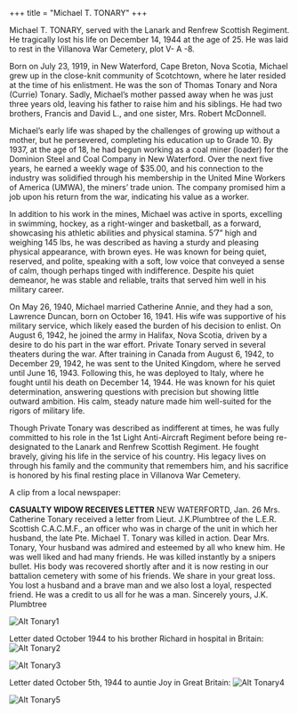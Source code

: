 +++
title = "Michael T. TONARY"
+++

Michael T. TONARY, served with the Lanark and Renfrew Scottish Regiment. He tragically lost his life on December 14, 1944 at the age of 25. 
He was laid to rest in the Villanova War Cemetery,  plot V- A -8.

Born on July 23, 1919, in New Waterford, Cape Breton, Nova Scotia, Michael grew up in the close-knit community of Scotchtown, where he later resided at the time of his enlistment. He was the son of Thomas Tonary and Nora (Currie) Tonary. 
Sadly, Michael’s mother passed away when he was just three years old, leaving his father to raise him and his siblings. He had two brothers, Francis and David L., and one sister, Mrs. Robert McDonnell.

Michael’s early life was shaped by the challenges of growing up without a mother, but he persevered, completing his education up to Grade 10. By 1937, at the age of 18, he had begun working as a coal miner (loader) for the Dominion Steel and Coal Company in New Waterford. Over the next five years, he earned a weekly wage of $35.00, and his connection to the industry was solidified through his membership in the United Mine Workers of America (UMWA), the miners’ trade union. The company promised him a job upon his return from the war, indicating his value as a worker.

In addition to his work in the mines, Michael was active in sports, excelling in swimming, hockey, as a right-winger and basketball, as a forward, showcasing his athletic abilities and physical stamina.
5’7” high and weighing 145 lbs, he was described as having a sturdy and pleasing physical appearance, with brown eyes. He was known for being quiet, reserved, and polite, speaking with a soft, low voice that conveyed a sense of calm, though perhaps tinged with indifference. Despite his quiet demeanor, he was stable and reliable, traits that served him well in his military career.

On May 26, 1940, Michael married Catherine Annie, and they had a son, Lawrence Duncan, born on October 16, 1941. His wife was supportive of his military service, which likely eased the burden of his decision to enlist. On August 6, 1942, he joined the army in Halifax, Nova Scotia, driven by a desire to do his part in the war effort. 
Private Tonary served in several theaters during the war. After training in Canada from August 6, 1942, to December 29, 1942, he was sent to the United Kingdom, where he served until June 16, 1943. Following this, he was deployed to Italy, where he fought until his death on December 14, 1944. 
He was known for his quiet determination, answering questions with precision but showing little outward ambition. His calm, steady nature made him well-suited for the rigors of military life.

Though Private Tonary was described as indifferent at times, he was fully committed to his role in the 1st Light Anti-Aircraft Regiment before being re-designated to the Lanark and Renfrew Scottish Regiment. He fought bravely, giving his life in the service of his country. 
His legacy lives on through his family and the community that remembers him, and his sacrifice is honored by his final resting place in Villanova War Cemetery.

A clip from a local newspaper:

**CASUALTY WIDOW RECEIVES LETTER**
NEW WATERFORTD, Jan. 26 
Mrs. Catherine Tonary received a letter from Lieut. J.K.Plumbtree of the L.E.R. Scottish C.A.C.M.F., an officer who was in charge of the unit in which her husband, the late Pte. Michael T. Tonary was killed in action.
Dear Mrs. Tonary,
Your husband was  admired and esteemed by all who knew him. He was well liked and had many friends. He was killed instantly by a snipers bullet. His body was recovered shortly after and it is now resting in our battalion cemetery with some of his friends.
We share in your great loss. You lost a husband and a brave man and we also lost a loyal, respected friend. He was a credit to us all for he was a man.
Sincerely yours,
J.K. Plumbtree


![Alt Tonary1](/images/Soldiers/TONARY_Michael1.jpg)


Letter dated October 1944 to his brother Richard in hospital in Britain:
![Alt Tonary2](/images/Soldiers/TONARY_Michael2.jpg)

![Alt Tonary3](/images/Soldiers/TONARY_Michael3.jpg)


Letter dated October 5th, 1944 to auntie Joy in Great Britain:
![Alt Tonary4](/images/Soldiers/TONARY_Michael4.jpg)

![Alt Tonary5](/images/Soldiers/TONARY_Michael5.jpg)
